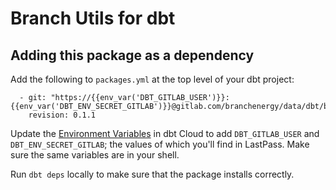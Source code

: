 # Branch Utils for dbt

## Adding this package as a dependency

Add the following to `packages.yml` at the top level of your dbt project:

```
  - git: "https://{{env_var('DBT_GITLAB_USER')}}:{{env_var('DBT_ENV_SECRET_GITLAB')}}@gitlab.com/branchenergy/data/dbt/branch_utils.git"
    revision: 0.1.1
```

Update the [Environment Variables](https://docs.getdbt.com/docs/dbt-cloud/using-dbt-cloud/cloud-environment-variables/)
in dbt Cloud to add `DBT_GITLAB_USER` and `DBT_ENV_SECRET_GITLAB`; the values of which you'll
find in LastPass. Make sure the same variables are in your shell.

Run `dbt deps` locally to make sure that the package installs correctly.
